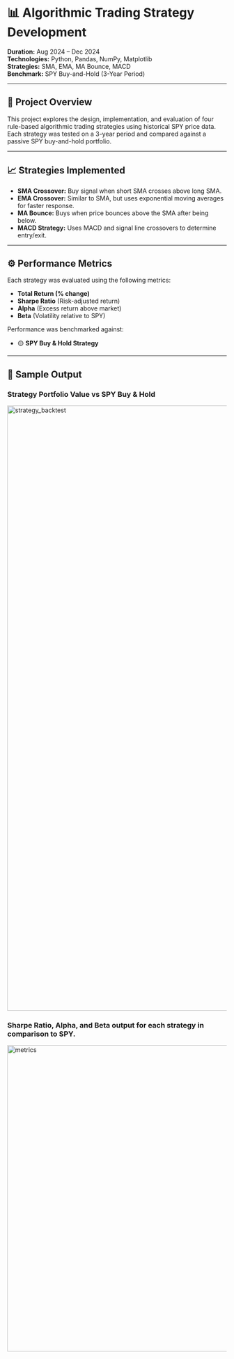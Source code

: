 # 📊 Algorithmic Trading Strategy Development

**Duration:** Aug 2024 – Dec 2024  
**Technologies:** Python, Pandas, NumPy, Matplotlib  
**Strategies:** SMA, EMA, MA Bounce, MACD  
**Benchmark:** SPY Buy-and-Hold (3-Year Period)

---

## 🚀 Project Overview

This project explores the design, implementation, and evaluation of four rule-based algorithmic trading strategies using historical SPY price data. Each strategy was tested on a 3-year period and compared against a passive SPY buy-and-hold portfolio.

---

## 📈 Strategies Implemented

- **SMA Crossover:** Buy signal when short SMA crosses above long SMA.
- **EMA Crossover:** Similar to SMA, but uses exponential moving averages for faster response.
- **MA Bounce:** Buys when price bounces above the SMA after being below.
- **MACD Strategy:** Uses MACD and signal line crossovers to determine entry/exit.

---

## ⚙️ Performance Metrics

Each strategy was evaluated using the following metrics:
- **Total Return (% change)**
- **Sharpe Ratio** (Risk-adjusted return)
- **Alpha** (Excess return above market)
- **Beta** (Volatility relative to SPY)

Performance was benchmarked against:
- 🟡 **SPY Buy & Hold Strategy**

---

## 📌 Sample Output

### Strategy Portfolio Value vs SPY Buy & Hold

<img width="1391" alt="strategy_backtest" src="https://github.com/user-attachments/assets/2c6e0a9f-5dcf-4444-ac4b-c2882e1cc253" />

### Sharpe Ratio, Alpha, and Beta output for each strategy in comparison to SPY.

<img width="704" alt="metrics" src="https://github.com/user-attachments/assets/8417e682-f9dd-4ab3-bad2-af56ff1272c8" />
